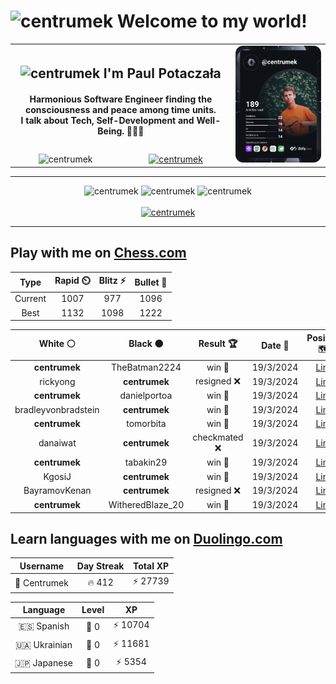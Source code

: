 <h1>
  <img
    src="https://emojis.slackmojis.com/emojis/images/1531849430/4246/blob-sunglasses.gif"
    width="30"
    alt="centrumek"
  />
  Welcome to my world!
</h1>

<table>
  <tbody>
    <tr>
      <td align="center" width="70%" colspan="2">
        <h2>
          <img
            src="https://raw.githubusercontent.com/MartinHeinz/MartinHeinz/master/wave.gif"
            width="30px"
            alt="centrumek"
          />
          I'm Paul Potaczała
        </h2>
        <h4>
          Harmonious Software Engineer finding the consciousness and peace among time units.
          <br/>
          I talk about Tech, Self-Development and Well-Being. 🌿🧘🚀
        </h4>
      </td>
      <td width="30%" rowspan="2">
        <a href="https://app.daily.dev/centrumek">
          <img
            src="./devcard.svg"
            alt="centrumek"
          />
        </a>
      </td>
    </tr>
    <tr align="center">
      <td>
        <img
          src="https://komarev.com/ghpvc/?username=centrumek&label=visitors&color=0e75b6&style=flat"
          alt="centrumek"
        >
      </td>
      <td>
        <a href="https://stackoverflow.com/users/14496012/centrumek">
          <img
            src="https://stackoverflow.com/users/flair/14496012.png?theme=dark"
            alt="centrumek"
          >
        </a>
      </td>
    </tr>
  </tbody>
</table>

---
<div align="center">
  <img 
    src="https://github-readme-stats.vercel.app/api?username=centrumek&show_icons=true&count_private=true&theme=dark&hide_border=true&hide=issues,contribs&bg_color=00000000"
    alt="centrumek"
  />
  <img
    src="https://github-readme-stats.vercel.app/api/top-langs/?username=centrumek&layout=compact&hide_border=true&theme=dark&bg_color=00000000&langs_count=6&exclude_repo=air-statistic-app"
    alt="centrumek"
  />
  <img 
    src="https://github-readme-streak-stats.herokuapp.com?user=centrumek&theme=dark&hide_border=true&background=FFFFFF00"
    alt="centrumek"
  />
  <br/>
  <br/>
  <a href="https://www.buymeacoffee.com/centrumek">
    <img
      src="https://cdn.buymeacoffee.com/buttons/v2/default-orange.png"
      height="50"
      width="210"
      alt="centrumek"
    />
  </a>
</div>

---

## Play with me on [Chess.com](https://www.chess.com/member/centrumek)

<div align="center">
<!--START_SECTION:chessStats-->
<!-- Automatically generated with https://github.com/Balastrong/chess-stats-action -->

| Type | Rapid ⏲️ | Blitz ⚡ | Bullet 🔫 |
|:---:|:---:|:---:|:---:|
| Current | 1007 | 977 | 1096 |
| Best | 1132 | 1098 | 1222 |

| White ⚪ | Black ⚫ | Result 🏆 | Date 📅 | Position 🗺️ | Type 🕕 |
|:---:|:---:|:---:|:---:|:---:|:---:|
| **centrumek** | TheBatman2224 | win 🥇 | 19/3/2024 | <a href="http://www.ee.unb.ca/cgi-bin/tervo/fen.pl?select=r1b2k2/1p5p/p1p1p1B1/6P1/1P1P2r1/P3P3/1N6/2K5 b - -">Link</a> | Bullet |
| rickyong | **centrumek** | resigned ❌ | 19/3/2024 | <a href="http://www.ee.unb.ca/cgi-bin/tervo/fen.pl?select=r1b1k1nr/2p1n2p/p3p1p1/1p1NPp2/1P1P4/PQ1BP3/6PP/R1B2RK1 b kq -">Link</a> | Bullet |
| **centrumek** | danielportoa | win 🥇 | 19/3/2024 | <a href="http://www.ee.unb.ca/cgi-bin/tervo/fen.pl?select=3r4/3r1ppp/8/3kp3/1Rb5/2P2P1N/2K3PP/1R6 b - -">Link</a> | Bullet |
| bradleyvonbradstein | **centrumek** | win 🥇 | 19/3/2024 | <a href="http://www.ee.unb.ca/cgi-bin/tervo/fen.pl?select=8/K5k1/P5p1/6p1/7P/8/8/1b6 w - -">Link</a> | Bullet |
| **centrumek** | tomorbita | win 🥇 | 19/3/2024 | <a href="http://www.ee.unb.ca/cgi-bin/tervo/fen.pl?select=5rk1/5ppp/1q6/4P3/Pn1pP3/3P1N2/5KPP/5B1R b - -">Link</a> | Bullet |
| danaiwat | **centrumek** | checkmated ❌ | 19/3/2024 | <a href="http://www.ee.unb.ca/cgi-bin/tervo/fen.pl?select=r5r1/pb5k/4p3/2p4R/8/1P4R1/P1PB1PPP/6K1 b - -">Link</a> | Bullet |
| **centrumek** | tabakin29 | win 🥇 | 19/3/2024 | <a href="http://www.ee.unb.ca/cgi-bin/tervo/fen.pl?select=R7/1k2pp2/1p3bp1/1PpP1P2/4PQP1/1P1P4/4B2r/3K4 b - -">Link</a> | Bullet |
| KgosiJ | **centrumek** | win 🥇 | 19/3/2024 | <a href="http://www.ee.unb.ca/cgi-bin/tervo/fen.pl?select=2k4r/p7/5r1p/2p5/2N4P/2K1p3/PPP1N3/7b w - -">Link</a> | Bullet |
| BayramovKenan | **centrumek** | resigned ❌ | 19/3/2024 | <a href="http://www.ee.unb.ca/cgi-bin/tervo/fen.pl?select=R7/5ppp/1k2pn2/8/1pP5/1P2PP2/3P1P1P/4KB1R b K -">Link</a> | Bullet |
| **centrumek** | WitheredBlaze_20 | win 🥇 | 19/3/2024 | <a href="http://www.ee.unb.ca/cgi-bin/tervo/fen.pl?select=8/6pk/3R4/2pP3p/2r5/7P/5R1K/8 b - -">Link</a> | Bullet |

<!--END_SECTION:chessStats-->
</div>

## Learn languages with me on [Duolingo.com](https://www.duolingo.com/profile/Centrumek)

<div align="center">
<!--START_SECTION:duolingoStats-->
<!-- Automatically generated with https://github.com/centrumek/duolingo-readme-stats-->

| Username | Day Streak | Total XP |
|:---:|:---:|:---:|
| 👤 Centrumek | 🔥 412 | ⚡ 27739 |

| Language | Level | XP |
|:---:|:---:|:---:|
| 🇪🇸 Spanish | 👑 0 | ⚡ 10704 |
| 🇺🇦 Ukrainian | 👑 0 | ⚡ 11681 |
| 🇯🇵 Japanese | 👑 0 | ⚡ 5354 |

<!--END_SECTION:duolingoStats-->
</div>
<!--
**centrumek/centrumek** is a ✨ _special_ ✨ repository because its `README.md` (this file) appears on your GitHub profile.

Here are some ideas to get you started:

- 🔭 I’m currently working on ...
- 🌱 I’m currently learning ...
- 👯 I’m looking to collaborate on ...
- 🤔 I’m looking for help with ...
- 💬 Ask me about ...
- 📫 How to reach me: ...
- 😄 Pronouns: ...
- ⚡ Fun fact: ...
-->
